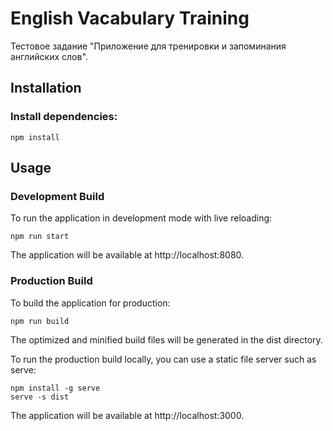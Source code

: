 # English Vacabulary Training

Тестовое задание "Приложение для тренировки и запоминания английских слов".

## Installation

### Install dependencies:
```
npm install
```

## Usage
### Development Build
To run the application in development mode with live reloading:
```
npm run start
```

The application will be available at http://localhost:8080.

### Production Build
To build the application for production:
```
npm run build
```
The optimized and minified build files will be generated in the dist directory.

To run the production build locally, you can use a static file server such as serve:
```
npm install -g serve
serve -s dist
```
The application will be available at http://localhost:3000.

